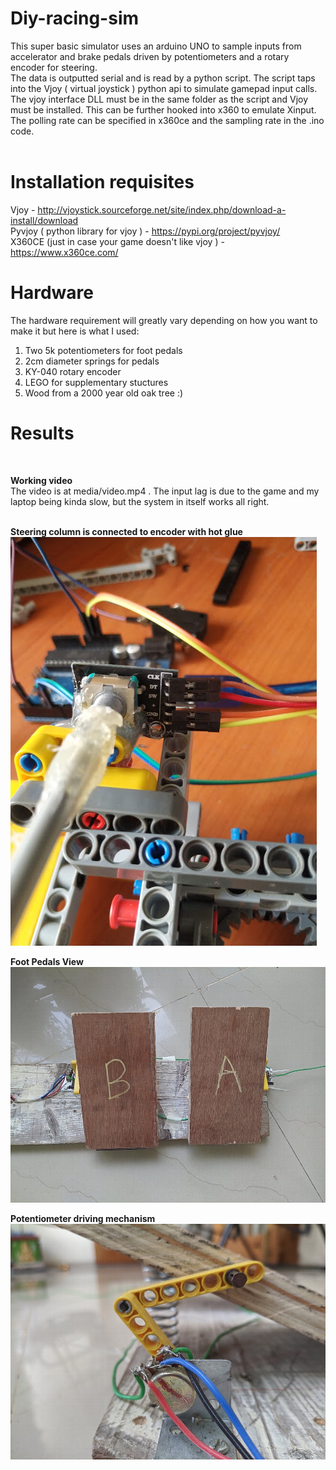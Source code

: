 # Diy-racing-sim
This super basic simulator uses an arduino UNO to sample inputs from accelerator and brake pedals driven by potentiometers and a rotary encoder for steering.<br>
The data is outputted serial and is read by a python script. The script taps into the Vjoy ( virtual joystick ) python api to simulate gamepad input calls.
<br> 
The vjoy interface DLL must be in the same folder as the script and Vjoy must be installed.
This can be further hooked into x360 to emulate Xinput. The polling rate can be specified in x360ce and the sampling rate in the .ino code. 
<br><br>

# Installation requisites
Vjoy - http://vjoystick.sourceforge.net/site/index.php/download-a-install/download <br>
Pyvjoy ( python library for vjoy ) - https://pypi.org/project/pyvjoy/ <br>
X360CE (just in case your game doesn't like vjoy ) - https://www.x360ce.com/ <br>

# Hardware
The hardware requirement will greatly vary depending on how you want to make it but here is what I used:<br>
1) Two 5k potentiometers for foot pedals<br>
2) 2cm diameter springs for pedals<br>
3) KY-040 rotary encoder<br>
4) LEGO for supplementary stuctures<br>
5) Wood from a 2000 year old oak tree :) <br>


# Results
<br>

**Working video**
<br> The video is at media/video.mp4 . The input lag is due to the game and my laptop being kinda slow, but the system in itself works all right.<br><br>

**Steering column is connected to encoder with hot glue**<br>
![](media/rotary_encode.jpg )<br>

**Foot Pedals View**<br>
![](media/pedal%20view.jpg )<br>

**Potentiometer driving mechanism**<br>
![](media/trim%20accel.jpg )<br>
